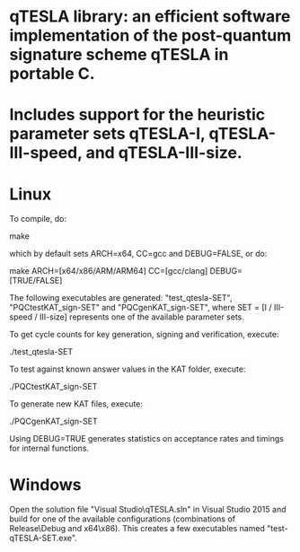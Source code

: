 # qTESLA library: an efficient software implementation of the post-quantum signature scheme qTESLA in portable C.
# Includes support for the heuristic parameter sets qTESLA-I, qTESLA-III-speed, and qTESLA-III-size.

# Linux

To compile, do:

make 

which by default sets ARCH=x64, CC=gcc and DEBUG=FALSE, or do:

make ARCH=[x64/x86/ARM/ARM64] CC=[gcc/clang] DEBUG=[TRUE/FALSE]

The following executables are generated: "test\_qtesla-SET", "PQCtestKAT\_sign-SET" and "PQCgenKAT\_sign-SET",
where SET = [I / III-speed / III-size] represents one of the available parameter sets.

To get cycle counts for key generation, signing and verification, execute:

./test\_qtesla-SET

To test against known answer values in the KAT folder, execute:

./PQCtestKAT\_sign-SET

To generate new KAT files, execute:

./PQCgenKAT\_sign-SET

Using DEBUG=TRUE generates statistics on acceptance rates and timings for internal functions. 

# Windows

Open the solution file "Visual Studio\qTESLA.sln" in Visual Studio 2015 and build for one of the available 
configurations (combinations of Release\Debug and x64\x86). This creates a few executables named "test-qTESLA-SET.exe".

